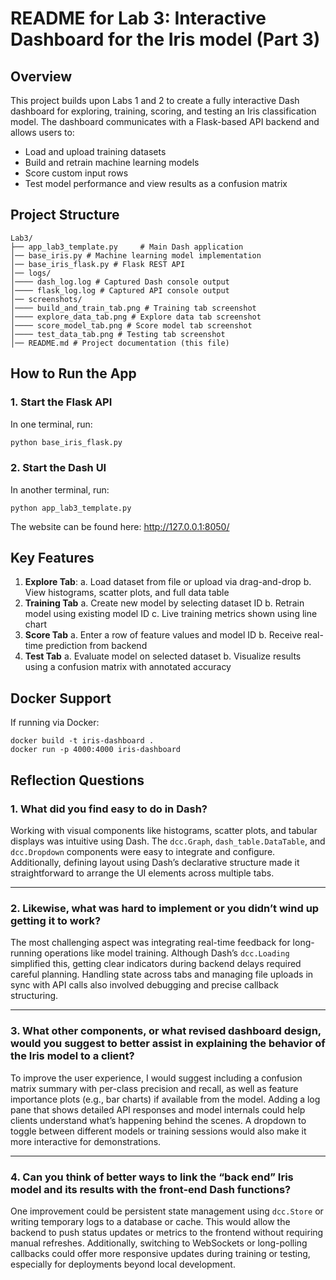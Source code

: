 # README for Lab 3: Interactive Dashboard for the Iris model (Part 3)
## Overview  
This project builds upon Labs 1 and 2 to create a fully interactive Dash dashboard for exploring, training, scoring, and testing an Iris classification model. The dashboard communicates with a Flask-based API backend and allows users to:
- Load and upload training datasets
- Build and retrain machine learning models
- Score custom input rows
- Test model performance and view results as a confusion matrix
## Project Structure  
```
Lab3/
├── app_lab3_template.py     # Main Dash application
│── base_iris.py # Machine learning model implementation
│── base_iris_flask.py # Flask REST API
│── logs/
│──── dash_log.log # Captured Dash console output
│──── flask_log.log # Captured API console output
│── screenshots/
│──── build_and_train_tab.png # Training tab screenshot
│──── explore_data_tab.png # Explore data tab screenshot
│──── score_model_tab.png # Score model tab screenshot
│──── test_data_tab.png # Testing tab screenshot
│── README.md # Project documentation (this file)
```
## How to Run the App  
### **1️. Start the Flask API**  
In one terminal, run:  
```bash
python base_iris_flask.py
```
### **2. Start the Dash UI**  
In another terminal, run:
```
python app_lab3_template.py
```
The website can be found here: http://127.0.0.1:8050/
## Key Features
1. **Explore Tab**:
	a. Load dataset from file or upload via drag-and-drop
	b. View histograms, scatter plots, and full data table
2. **Training Tab**
	a. Create new model by selecting dataset ID
	b. Retrain model using existing model ID
	c. Live training metrics shown using line chart
3. **Score Tab**
	a. Enter a row of feature values and model ID
	b. Receive real-time prediction from backend
4. **Test Tab**
	a. Evaluate model on selected dataset
	b. Visualize results using a confusion matrix with annotated accuracy
## Docker Support
If running via Docker:
```
docker build -t iris-dashboard .
docker run -p 4000:4000 iris-dashboard
```

## Reflection Questions

### 1. What did you find easy to do in Dash?

Working with visual components like histograms, scatter plots, and tabular displays was intuitive using Dash. The `dcc.Graph`, `dash_table.DataTable`, and `dcc.Dropdown` components were easy to integrate and configure. Additionally, defining layout using Dash’s declarative structure made it straightforward to arrange the UI elements across multiple tabs.

---

### 2. Likewise, what was hard to implement or you didn’t wind up getting it to work?

The most challenging aspect was integrating real-time feedback for long-running operations like model training. Although Dash’s `dcc.Loading` simplified this, getting clear indicators during backend delays required careful planning. Handling state across tabs and managing file uploads in sync with API calls also involved debugging and precise callback structuring.

---

### 3. What other components, or what revised dashboard design, would you suggest to better assist in explaining the behavior of the Iris model to a client?

To improve the user experience, I would suggest including a confusion matrix summary with per-class precision and recall, as well as feature importance plots (e.g., bar charts) if available from the model. Adding a log pane that shows detailed API responses and model internals could help clients understand what’s happening behind the scenes. A dropdown to toggle between different models or training sessions would also make it more interactive for demonstrations.

---

### 4. Can you think of better ways to link the “back end” Iris model and its results with the front-end Dash functions?

One improvement could be persistent state management using `dcc.Store` or writing temporary logs to a database or cache. This would allow the backend to push status updates or metrics to the frontend without requiring manual refreshes. Additionally, switching to WebSockets or long-polling callbacks could offer more responsive updates during training or testing, especially for deployments beyond local development.
